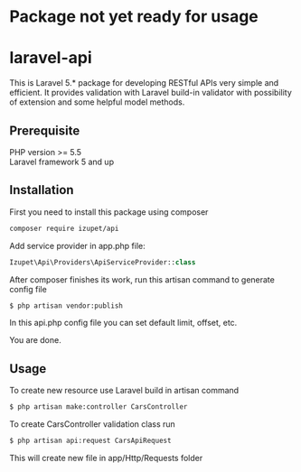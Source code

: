 # Package not yet ready for usage

# laravel-api
This is Laravel 5.* package for developing RESTful APIs very simple and efficient. It provides validation with Laravel build-in validator with possibility of extension and some helpful model methods.

## Prerequisite

PHP version >= 5.5 <br>
Laravel framework 5 and up

## Installation
First you need to install this package using composer
```bash
composer require izupet/api
```

Add service provider in app.php file:

```php
Izupet\Api\Providers\ApiServiceProvider::class
```

After composer finishes its work, run this artisan command to generate config file
```bash
$ php artisan vendor:publish
```

In this api.php config file you can set default limit, offset, etc.


You are done.

## Usage

To create new resource use Laravel build in artisan command

```bash
$ php artisan make:controller CarsController
```

To create CarsController validation class run

```bash
$ php artisan api:request CarsApiRequest
```

This will create new file in app/Http/Requests folder
